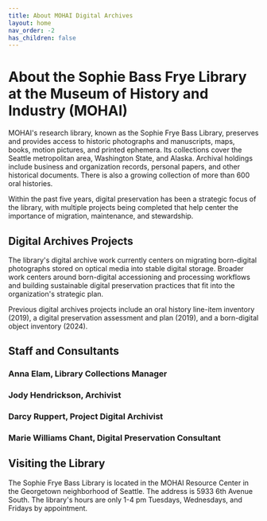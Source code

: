 ```yaml
---
title: About MOHAI Digital Archives
layout: home
nav_order: -2
has_children: false
---
```

# About the Sophie Bass Frye Library at the Museum of History and Industry (MOHAI)

MOHAI's research library, known as the Sophie Frye Bass Library, preserves and provides access to historic photographs and manuscripts, maps, books, motion pictures, and printed ephemera. Its collections cover the Seattle metropolitan area, Washington State, and Alaska. Archival holdings include business and organization records, personal papers, and other historical documents. There is also a growing collection of more than 600 oral histories.

Within the past five years, digital preservation has been a strategic focus of the library, with multiple projects being completed that help center the importance of migration, maintenance, and stewardship.

## Digital Archives Projects
The library's digital archive work currently centers on migrating born-digital photographs stored on optical media into stable digital storage. Broader work centers around born-digital accessioning and processing workflows and building sustainable digital preservation practices that fit into the organization's strategic plan. 

Previous digital archives projects include an oral history line-item inventory (2019), a digital preservation assessment and plan (2019), and a born-digital object inventory (2024). 

## Staff and Consultants
### Anna Elam, Library Collections Manager
### Jody Hendrickson, Archivist
### Darcy Ruppert, Project Digital Archivist
### Marie Williams Chant, Digital Preservation Consultant

## Visiting the Library
The Sophie Frye Bass Library is located in the MOHAI Resource Center in the Georgetown neighborhood of Seattle. The address is 5933 6th Avenue South. The library's hours are only 1-4 pm Tuesdays, Wednesdays, and Fridays by appointment. 
